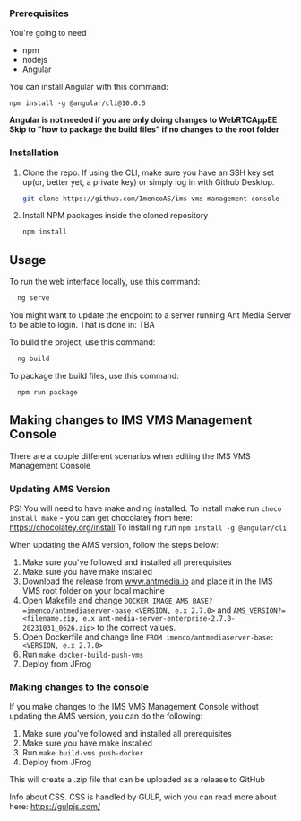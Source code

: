 ### Prerequisites

You're going to need
* npm
* nodejs
* Angular

You can install Angular with this command:
```
npm install -g @angular/cli@10.0.5 
```

**Angular is not needed if you are only doing changes to WebRTCAppEE**
**Skip to "how to package the build files" if no changes to the root folder**
  
### Installation


1. Clone the repo. If using the CLI, make sure you have an SSH key set up(or, better yet, a private key) or simply log in with Github Desktop.
   ```sh
   git clone https://github.com/ImencoAS/ims-vms-management-console
   ```
2. Install NPM packages inside the cloned repository
   ```sh
   npm install
   ```

<!-- USAGE EXAMPLES -->
## Usage

To run the web interface locally, use this command:

```sh
  ng serve
```

You might want to update the endpoint to a server running Ant Media Server to be able to login.
That is done in: TBA

To build the project, use this command:

```sh
  ng build
```

To package the build files, use this command:

```sh
  npm run package
```

## Making changes to IMS VMS Management Console
There are a couple different scenarios when editing the IMS VMS Management Console
### Updating AMS Version

PS! You will need to have make and ng installed.
To install make run `choco install make` - you can get chocolatey from here: https://chocolatey.org/install
To install ng run `npm install -g @angular/cli`

When updating the AMS version, follow the steps below:
1. Make sure you've followed and installed all prerequisites 
1. Make sure you have make installed
1. Download the release from www.antmedia.io and place it in the IMS VMS root folder on your local machine
1. Open Makefile and change `DOCKER_IMAGE_AMS_BASE?=imenco/antmediaserver-base:<VERSION, e.x 2.7.0>` and `AMS_VERSION?=<filename.zip, e.x ant-media-server-enterprise-2.7.0-20231031_0626.zip>` to the correct values. 
1. Open Dockerfile and change line `FROM imenco/antmediaserver-base:<VERSION, e.x 2.7.0>`
1. Run `make docker-build-push-vms`
1. Deploy from JFrog

### Making changes to the console
If you make changes to the IMS VMS Management Console without updating the AMS version, you can do the following:
1. Make sure you've followed and installed all prerequisites 
1. Make sure you have make installed
1. Run `make build-vms push-docker`
1. Deploy from JFrog

This will create a .zip file that can be uploaded as a release to GitHub 

Info about CSS. CSS is handled by GULP, wich you can read more about here: https://gulpjs.com/
